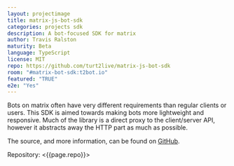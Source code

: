 ```yaml
---
layout: projectimage
title: matrix-js-bot-sdk
categories: projects sdk
description: A bot-focused SDK for matrix
author: Travis Ralston
maturity: Beta
language: TypeScript
license: MIT
repo: https://github.com/turt2live/matrix-js-bot-sdk
room: "#matrix-bot-sdk:t2bot.io"
featured: "TRUE"
e2e: "Yes"
---
```


Bots on matrix often have very different requirements than regular clients or users. This SDK is aimed towards making bots more lightweight and responsive. Much of the library is a direct proxy to the client/server API, however it abstracts away the HTTP part as much as possible.

The source, and more information, can be found on [GitHub](https://github.com/turt2live/matrix-js-bot-sdk).

Repository: <{{page.repo}}>
